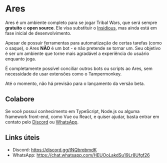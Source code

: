 # Ares

Ares é um ambiente completo para se jogar Tribal Wars, que será sempre **gratuito** e **open source**.
Ele visa substituir o [Insidious](https://github.com/ferreira-tb/insidious), mas ainda está em fase inicial de desenvolvimento.

Apesar de possuir ferramentas para automatização de certas tarefas (como o saque), o Ares **NÃO** é um bot - e não pretende se tornar um. Seu objetivo é ser um ambiente que torne mais agradável a experiência do usuário enquanto joga.

É completamente possível conciliar outros bots ou scripts ao Ares, sem necessidade de usar extensões como o Tampermonkey.

Até o momento, não há previsão para o lançamento da versão beta.

## Colabore
Se você possui conhecimento em TypeScript, Node.js ou alguma framework front-end, como Vue ou React, e quiser ajudar, basta entrar em contato pelo [Discord](https://discord.gg/tNQbrqbmdK) ou [WhatsApp](https://chat.whatsapp.com/HEUOoLakdSu19Lr8Ufgf26).

## Links úteis

- Discord: https://discord.gg/tNQbrqbmdK
- WhatsApp: https://chat.whatsapp.com/HEUOoLakdSu19Lr8Ufgf26
